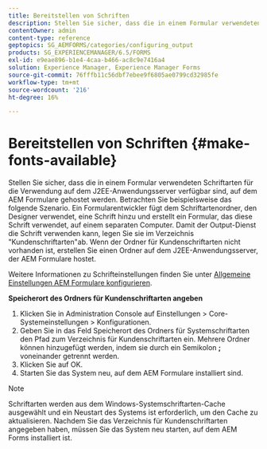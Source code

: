 ```yaml
---
title: Bereitstellen von Schriften
description: Stellen Sie sicher, dass die in einem Formular verwendeten Schriftarten für die Verwendung auf dem J2EE-Anwendungsserver verfügbar sind, auf dem AEM Formulare gehostet werden.
contentOwner: admin
content-type: reference
geptopics: SG_AEMFORMS/categories/configuring_output
products: SG_EXPERIENCEMANAGER/6.5/FORMS
exl-id: e9eae896-b1e4-4caa-b466-ac8c9e7416a4
solution: Experience Manager, Experience Manager Forms
source-git-commit: 76fffb11c56dbf7ebee9f6805ae0799cd32985fe
workflow-type: tm+mt
source-wordcount: '216'
ht-degree: 16%

---
```


# Bereitstellen von Schriften {#make-fonts-available}

Stellen Sie sicher, dass die in einem Formular verwendeten Schriftarten für die Verwendung auf dem J2EE-Anwendungsserver verfügbar sind, auf dem AEM Formulare gehostet werden. Betrachten Sie beispielsweise das folgende Szenario. Ein Formularentwickler fügt dem Schriftartenordner, den Designer verwendet, eine Schrift hinzu und erstellt ein Formular, das diese Schrift verwendet, auf einem separaten Computer. Damit der Output-Dienst die Schrift verwenden kann, legen Sie sie im Verzeichnis &quot;Kundenschriftarten&quot;ab. Wenn der Ordner für Kundenschriftarten nicht vorhanden ist, erstellen Sie einen Ordner auf dem J2EE-Anwendungsserver, der AEM Formulare hostet.

Weitere Informationen zu Schrifteinstellungen finden Sie unter [Allgemeine Einstellungen AEM Formulare konfigurieren](/help/forms/using/admin-help/configure-general-aem-forms-settings.md#configure-general-aem-forms-settings).

**Speicherort des Ordners für Kundenschriftarten angeben**

1. Klicken Sie in Administration Console auf Einstellungen > Core-Systemeinstellungen > Konfigurationen.
1. Geben Sie in das Feld Speicherort des Ordners für Systemschriftarten den Pfad zum Verzeichnis für Kundenschriftarten ein. Mehrere Ordner können hinzugefügt werden, indem sie durch ein Semikolon **;** voneinander getrennt werden.
1. Klicken Sie auf OK.
1. Starten Sie das System neu, auf dem AEM Formulare installiert sind.

>[!NOTE]
>
>Schriftarten werden aus dem Windows-Systemschriftarten-Cache ausgewählt und ein Neustart des Systems ist erforderlich, um den Cache zu aktualisieren. Nachdem Sie das Verzeichnis für Kundenschriftarten angegeben haben, müssen Sie das System neu starten, auf dem AEM Forms installiert ist.
